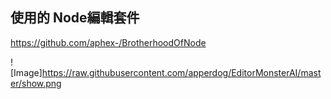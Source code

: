 ## 使用的 Node編輯套件
https://github.com/aphex-/BrotherhoodOfNode

![Image]https://raw.githubusercontent.com/apperdog/EditorMonsterAI/master/show.png
